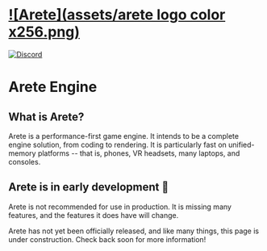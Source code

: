 # [![Arete](assets/arete logo color x256.png)](https://www.areteengine.com/)

[![Discord](https://img.shields.io/discord/691052431525675048.svg?label=&logo=discord&logoColor=ffffff&color=7389D8&labelColor=6A7EC2)](https://discord.com/invite/H7eXhVr6wY)

# Arete Engine

## What is Arete?

Arete is a performance-first game engine. It intends to be a complete engine solution, from coding to rendering. It is particularly fast on unified-memory platforms -- that is, phones, VR headsets, many laptops, and consoles.

## Arete is in early development 🚧

Arete is not recommended for use in production. It is missing many features, and the features it does have will change.

Arete has not yet been officially released, and like many things, this page is under construction. Check back soon for more information!
